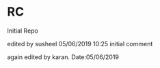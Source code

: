 # RC
Initial Repo




edited by susheel
05/06/2019
10:25
initial comment


again edited by karan.
Date:05/06/2019

